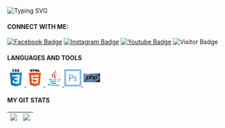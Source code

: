 ![Typing SVG](https://readme-typing-svg.herokuapp.com?center=false&vCenter=false&multiline=true&height=60&lines=Hi%2C+I'm+Phat+Ngo.;Welcome+to+my+profile+%F0%9F%92%97)
#### CONNECT WITH ME:
[![Facebook Badge](https://img.shields.io/badge/-ntp.0923-blue?style=plastic-square&logo=facebook&logoColor=white&link=https://www.facebook.com/ntp.0923/)](https://www.facebook.com/ntp.0923/)
[![Instagram Badge](https://img.shields.io/badge/-ntp0923-blueviolet?style=plastic-square&logo=instagram&logoColor=white&link=https://www.instagram.com/ntp0923/)](https://www.instagram.com/ntp0923/)
[![Youtube Badge](https://img.shields.io/badge/-gtphatw-red?style=plastic-square&logo=youtube&logoColor=white&link=https://www.youtube.com/gtphatw)](https://www.youtube.com/gtphatw)
![Visitor Badge](https://visitor-badge.laobi.icu/badge?page_id=ntp0923)

#### LANGUAGES AND TOOLS
<p align="left"> <a href="https://www.w3schools.com/css/" target="_blank"> <img src="https://raw.githubusercontent.com/devicons/devicon/master/icons/css3/css3-original-wordmark.svg" alt="css3" width="40" height="40"/> </a> <a href="https://www.w3.org/html/" target="_blank"> <img src="https://raw.githubusercontent.com/devicons/devicon/master/icons/html5/html5-original-wordmark.svg" alt="html5" width="40" height="40"/> </a> <a href="https://www.java.com" target="_blank"> <img src="https://raw.githubusercontent.com/devicons/devicon/master/icons/java/java-original.svg" alt="java" width="40" height="40"/> </a> <a href="https://www.photoshop.com/en" target="_blank"> <img src="https://raw.githubusercontent.com/devicons/devicon/master/icons/photoshop/photoshop-line.svg" alt="photoshop" width="40" height="40"/> </a> <a href="https://www.php.net" target="_blank"> <img src="https://raw.githubusercontent.com/devicons/devicon/master/icons/php/php-original.svg" alt="php" width="40" height="40"/> </a> </p>

#### MY GIT STATS
<img src="https://github-readme-stats.vercel.app/api?username=ntp0923&&show_icons=true&count_private=true&theme=radical"/>|<img src="https://github-readme-streak-stats.herokuapp.com/?user=ntp0923&theme=radical"/>|
|---|---|
